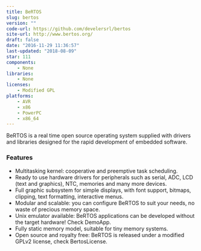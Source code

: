 ```yaml
---
title: BeRTOS
slug: bertos
version: ""
code-url: https://github.com/develersrl/bertos
site-url: http://www.bertos.org/
draft: false
date: "2016-11-29 11:36:57"
last-updated: "2018-08-09"
star: 111
components:
    - None
libraries:
    - None
licenses:
    - Modified GPL
platforms:
    - AVR
    - x86
    - PowerPC
    - x86_64
---
```

BeRTOS is a real time open source operating system supplied with drivers and libraries designed for the rapid development of embedded software.

<!--more-->

### Features

- Multitasking kernel: cooperative and preemptive task scheduling.
- Ready to use hardware drivers for peripherals such as serial, ADC, LCD (text and graphics), NTC, memories and many more devices.
- Full graphic subsystem for simple displays, with font support, bitmaps, clipping, text formatting, interactive menus.
- Modular and scalable: you can configure BeRTOS to suit your needs, no waste of precious memory space.
- Unix emulator available: BeRTOS applications can be developed without the target hardware! Check DemoApp.
- Fully static memory model, suitable for tiny memory systems.
- Open source and royalty free: BeRTOS is released under a modified GPLv2 license, check BertosLicense.

<!--github-projects-->